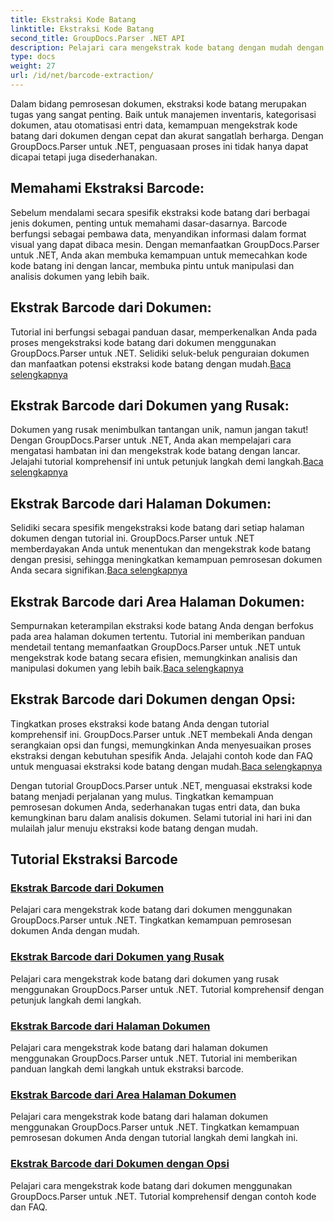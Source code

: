 ```yaml
---
title: Ekstraksi Kode Batang
linktitle: Ekstraksi Kode Batang
second_title: GroupDocs.Parser .NET API
description: Pelajari cara mengekstrak kode batang dengan mudah dengan tutorial GroupDocs.Parser untuk .NET. Tingkatkan kemampuan pemrosesan dokumen Anda sekarang!
type: docs
weight: 27
url: /id/net/barcode-extraction/
---
```


Dalam bidang pemrosesan dokumen, ekstraksi kode batang merupakan tugas yang sangat penting. Baik untuk manajemen inventaris, kategorisasi dokumen, atau otomatisasi entri data, kemampuan mengekstrak kode batang dari dokumen dengan cepat dan akurat sangatlah berharga. Dengan GroupDocs.Parser untuk .NET, penguasaan proses ini tidak hanya dapat dicapai tetapi juga disederhanakan.

## Memahami Ekstraksi Barcode:

Sebelum mendalami secara spesifik ekstraksi kode batang dari berbagai jenis dokumen, penting untuk memahami dasar-dasarnya. Barcode berfungsi sebagai pembawa data, menyandikan informasi dalam format visual yang dapat dibaca mesin. Dengan memanfaatkan GroupDocs.Parser untuk .NET, Anda akan membuka kemampuan untuk memecahkan kode kode batang ini dengan lancar, membuka pintu untuk manipulasi dan analisis dokumen yang lebih baik.

## Ekstrak Barcode dari Dokumen:
 Tutorial ini berfungsi sebagai panduan dasar, memperkenalkan Anda pada proses mengekstraksi kode batang dari dokumen menggunakan GroupDocs.Parser untuk .NET. Selidiki seluk-beluk penguraian dokumen dan manfaatkan potensi ekstraksi kode batang dengan mudah.[Baca selengkapnya](./extract-barcodes-from-document/)

## Ekstrak Barcode dari Dokumen yang Rusak:
Dokumen yang rusak menimbulkan tantangan unik, namun jangan takut! Dengan GroupDocs.Parser untuk .NET, Anda akan mempelajari cara mengatasi hambatan ini dan mengekstrak kode batang dengan lancar. Jelajahi tutorial komprehensif ini untuk petunjuk langkah demi langkah.[Baca selengkapnya](./extract-barcodes-from-corrupted-document/)

## Ekstrak Barcode dari Halaman Dokumen:
 Selidiki secara spesifik mengekstraksi kode batang dari setiap halaman dokumen dengan tutorial ini. GroupDocs.Parser untuk .NET memberdayakan Anda untuk menentukan dan mengekstrak kode batang dengan presisi, sehingga meningkatkan kemampuan pemrosesan dokumen Anda secara signifikan.[Baca selengkapnya](./extract-barcodes-from-document-page/)

## Ekstrak Barcode dari Area Halaman Dokumen:
 Sempurnakan keterampilan ekstraksi kode batang Anda dengan berfokus pada area halaman dokumen tertentu. Tutorial ini memberikan panduan mendetail tentang memanfaatkan GroupDocs.Parser untuk .NET untuk mengekstrak kode batang secara efisien, memungkinkan analisis dan manipulasi dokumen yang lebih baik.[Baca selengkapnya](./extract-barcodes-from-document-page-area/)

## Ekstrak Barcode dari Dokumen dengan Opsi:
Tingkatkan proses ekstraksi kode batang Anda dengan tutorial komprehensif ini. GroupDocs.Parser untuk .NET membekali Anda dengan serangkaian opsi dan fungsi, memungkinkan Anda menyesuaikan proses ekstraksi dengan kebutuhan spesifik Anda. Jelajahi contoh kode dan FAQ untuk menguasai ekstraksi kode batang dengan mudah.[Baca selengkapnya](./extract-barcodes-from-document-with-options/)

Dengan tutorial GroupDocs.Parser untuk .NET, menguasai ekstraksi kode batang menjadi perjalanan yang mulus. Tingkatkan kemampuan pemrosesan dokumen Anda, sederhanakan tugas entri data, dan buka kemungkinan baru dalam analisis dokumen. Selami tutorial ini hari ini dan mulailah jalur menuju ekstraksi kode batang dengan mudah.
## Tutorial Ekstraksi Barcode
### [Ekstrak Barcode dari Dokumen](./extract-barcodes-from-document/)
Pelajari cara mengekstrak kode batang dari dokumen menggunakan GroupDocs.Parser untuk .NET. Tingkatkan kemampuan pemrosesan dokumen Anda dengan mudah.
### [Ekstrak Barcode dari Dokumen yang Rusak](./extract-barcodes-from-corrupted-document/)
Pelajari cara mengekstrak kode batang dari dokumen yang rusak menggunakan GroupDocs.Parser untuk .NET. Tutorial komprehensif dengan petunjuk langkah demi langkah.
### [Ekstrak Barcode dari Halaman Dokumen](./extract-barcodes-from-document-page/)
Pelajari cara mengekstrak kode batang dari halaman dokumen menggunakan GroupDocs.Parser untuk .NET. Tutorial ini memberikan panduan langkah demi langkah untuk ekstraksi barcode.
### [Ekstrak Barcode dari Area Halaman Dokumen](./extract-barcodes-from-document-page-area/)
Pelajari cara mengekstrak kode batang dari halaman dokumen menggunakan GroupDocs.Parser untuk .NET. Tingkatkan kemampuan pemrosesan dokumen Anda dengan tutorial langkah demi langkah ini.
### [Ekstrak Barcode dari Dokumen dengan Opsi](./extract-barcodes-from-document-with-options/)
Pelajari cara mengekstrak kode batang dari dokumen menggunakan GroupDocs.Parser untuk .NET. Tutorial komprehensif dengan contoh kode dan FAQ.